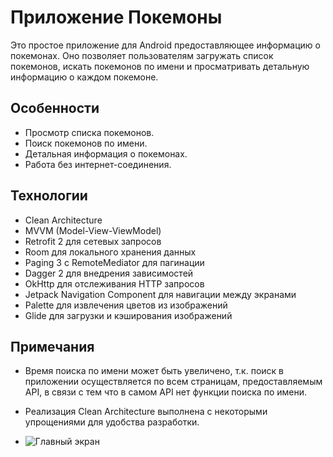 # Приложение Покемоны

Это простое приложение для Android предоставляющее информацию о покемонах. 
Оно позволяет пользователям загружать список покемонов, искать покемонов по имени и просматривать детальную информацию о каждом покемоне. 

## Особенности

- Просмотр списка покемонов.
- Поиск покемонов по имени.
- Детальная информация о покемонах.
- Работа без интернет-соединения.

## Технологии

- Clean Architecture
- MVVM (Model-View-ViewModel)
- Retrofit 2 для сетевых запросов
- Room для локального хранения данных
- Paging 3 с RemoteMediator для пагинации
- Dagger 2 для внедрения зависимостей
- OkHttp для отслеживания HTTP запросов
- Jetpack Navigation Component для навигации между экранами
- Palette для извлечения цветов из изображений
- Glide для загрузки и кэширования изображений

## Примечания

- Время поиска по имени может быть увеличено, т.к. поиск в приложении осуществляется по всем страницам, предоставляемым API, в связи с тем что в самом API нет функции поиска по имени.
- Реализация Clean Architecture выполнена с некоторыми упрощениями для удобства разработки.

- ![Главный экран](screenshots/s1.jpg)

